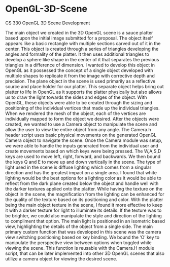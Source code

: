 # OpenGL-3D-Scene
CS 330 OpenGL 3D Scene Development

The main object we created in the 3D OpenGL scene is a sauce platter based upon the initial image submitted for a proposal. The object itself appears like a basic rectangle with multiple sections carved out of it in the center. This object is created through a series of triangles developing the angles and formality of the platter. It then uses additional triangles to develop a sphere like shape in the center of it that separates the previous triangles in a difference of dimension. I wanted to develop this object in OpenGL as it possessed the concept of a single object developed with multiple shapes to replicate it from the image with corrective depth and precision. The plane object in the scene is used primarily as a reflective source and place holder for our platter. This separate object helps bring out platter to life in OpenGL as it supports the platter physically but also allows us to draw the light towards the sides and edges of the object. 
	With OpenGL, these objects were able to be created through the sizing and positioning of the individual vertices that made up the individual triangles. When we rendered the mesh of the object, each of the vertices are individually mapped to form the object we desired. After the objects were created, we wanted to use a Camera object to manipulate the scene and allow the user to view the entire object from any angle. The Camera.h header script uses basic physical movements on the generated OpenGL Camera object to navigate the scene. Once the Camera module was setup, we were able to handle the inputs generated from the individual user and create movements based on which keys were being pressed. The W,A,S,D keys are used to move left, right, forward, and backwards. We then bound the keys Q and E to move up and down vertically in the scene. The type of light used in the scene is diffuse lighting which comes from a singular direction and has the greatest impact on a single area. I found that white lighting would be the best options for a lighting color as it would be able to reflect from the dark plane created below the object and handle well with the darker textures applied onto the platter. While having the texture on the object in the scene, the magnification from the lighting can be enhanced for the quality of the texture based on its positioning and color. With the platter being the main object texture in the scene, I found it more effective to keep it with a darker texture for light to illuminate its details. If the texture was to be brighter, we could also manipulate the style and direction of the lighting to compliment that option. The main light is positioned in an isometric based view, highlighting the details of the object from a single side. The main primary custom function that was developed in this scene was the camera view switching positioning based on key binding. We bound the ‘O’ key to manipulate the perspective view between options when toggled while viewing the scene. This function is reusable with the Camera.H module script, that can be later implemented into other 3D OpenGL scenes that also utilize a camera object for viewing the desired scene. 
